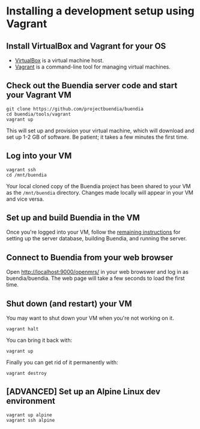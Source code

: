 # Installing a development setup using Vagrant

## Install VirtualBox and Vagrant for your OS

* [VirtualBox](https://www.virtualbox.org/wiki/Downloads) is a virtual machine host.
* [Vagrant](https://www.vagrantup.com/downloads.html) is a command-line tool for managing virtual machines.

## Check out the Buendia server code and start your Vagrant VM

    git clone https://github.com/projectbuendia/buendia
    cd buendia/tools/vagrant
    vagrant up

This will set up and provision your virtual machine, which will download and
set up 1-2 GB of software. Be patient; it takes a few minutes the first time.

## Log into your VM

    vagrant ssh
    cd /mnt/buendia

Your local cloned copy of the Buendia project has been shared to your VM as the
`/mnt/buendia` directory. Changes made locally will appear in your VM and vice
versa.

## Set up and build Buendia in the VM

Once you're logged into your VM, follow the [remaining
instructions](../../openmrs/README-debian.md#set-up-the-server-database-as-a-dev-site)
for setting up the server database, building Buendia, and running the server.

## Connect to Buendia from your web browser

Open [http://localhost:9000/openmrs/](http://localhost:9000/openmrs/) in your
web browswer and log in as buendia/buendia. The web page will take a few
seconds to load the first time.

## Shut down (and restart) your VM

You may want to shut down your VM when you're not working on it.

    vagrant halt

You can bring it back with:

    vagrant up

Finally you can get rid of it permanently with:

    vagrant destroy

## [ADVANCED] Set up an Alpine Linux dev environment

    vagrant up alpine
    vagrant ssh alpine
